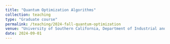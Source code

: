 ```yaml
---
title: "Quantum Optimization Algorithms"
collection: teaching
type: "Graduate course"
permalink: /teaching/2024-fall-quantum-optimization
venue: "University of Southern California, Department of Industrial and Systems Engineering"
date: 2024-09-01
---
```

